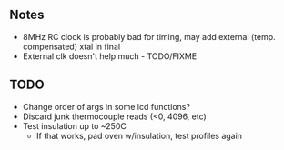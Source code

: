 ## Notes
  + 8MHz RC clock is probably bad for timing, may add external (temp. compensated) xtal in final
  + External clk doesn't help much - TODO/FIXME
## TODO
  + Change order of args in some lcd functions?
  + Discard junk thermocouple reads (<0, 4096, etc)
  + Test insulation up to ~250C
    + If that works, pad oven w/insulation, test profiles again
